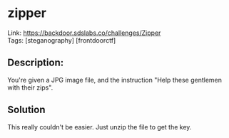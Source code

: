 zipper
======

Link: https://backdoor.sdslabs.co/challenges/Zipper \
Tags: [steganography] [frontdoorctf]

Description:
------------

You're given a JPG image file, and the instruction "Help these gentlemen with their zips".

Solution
--------

This really couldn't be easier. Just unzip the file to get the key.
